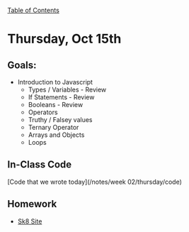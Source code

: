[Table of Contents](/README.md)

# Thursday, Oct 15th

## Goals:
* Introduction to Javascript
  * Types / Variables - Review
  * If Statements - Review
  * Booleans - Review
  * Operators
  * Truthy / Falsey values
  * Ternary Operator
  * Arrays and Objects
  * Loops

## In-Class Code
[Code that we wrote today](/notes/week 02/thursday/code)

## Homework

* [Sk8 Site](https://github.com/theironyard-frontend-nashville/assignments/tree/cohort2/week02/thur)

